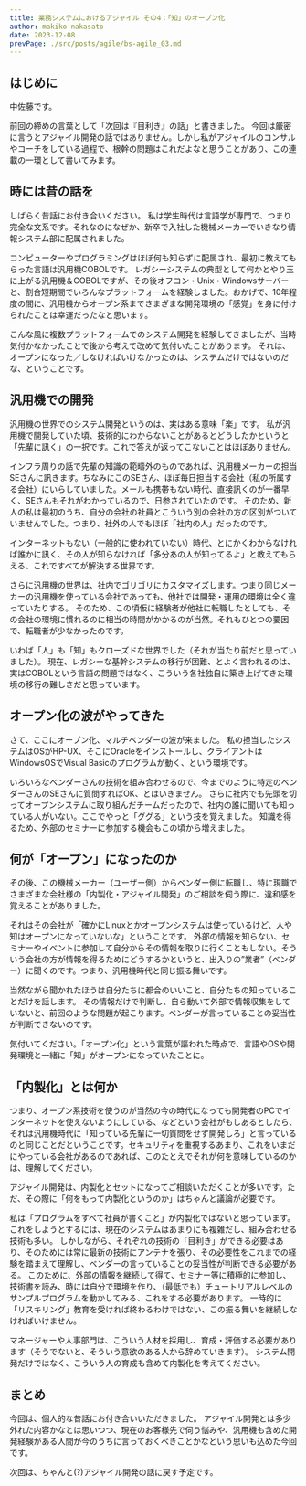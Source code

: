```yaml
---
title: 業務システムにおけるアジャイル その4：「知」のオープン化
author: makiko-nakasato
date: 2023-12-08
prevPage: ./src/posts/agile/bs-agile_03.md
---
```


## はじめに
中佐藤です。

前回の締めの言葉として「次回は『目利き』の話」と書きました。
今回は厳密に言うとアジャイル開発の話ではありません。しかし私がアジャイルのコンサルやコーチをしている過程で、根幹の問題はこれだよなと思うことがあり、この連載の一環として書いてみます。

## 時には昔の話を
しばらく昔話にお付き合いください。
私は学生時代は言語学が専門で、つまり完全な文系です。それなのになぜか、新卒で入社した機械メーカーでいきなり情報システム部に配属されました。

コンピューターやプログラミングはほぼ何も知らずに配属され、最初に教えてもらった言語は汎用機COBOLです。
レガシーシステムの典型として何かとやり玉に上がる汎用機＆COBOLですが、その後オフコン・Unix・Windowsサーバーと、割合短期間でいろんなプラットフォームを経験しました。おかげで、10年程度の間に、汎用機からオープン系までさまざまな開発環境の「感覚」を身に付けられたことは幸運だったなと思います。

こんな風に複数プラットフォームでのシステム開発を経験してきましたが、当時気付かなかったことで後から考えて改めて気付いたことがあります。
それは、オープンになった／しなければいけなかったのは、システムだけではないのだな、ということです。

## 汎用機での開発
汎用機の世界でのシステム開発というのは、実はある意味「楽」です。
私が汎用機で開発していた頃、技術的にわからないことがあるとどうしたかというと「先輩に訊く」の一択です。これで答えが返ってこないことはほぼありません。

インフラ周りの話で先輩の知識の範疇外のものであれば、汎用機メーカーの担当SEさんに訊きます。ちなみにこのSEさん、ほぼ毎日担当する会社（私の所属する会社）にいらしていました。メールも携帯もない時代、直接訊くのが一番早く、SEさんもそれがわかっているので、日参されていたのです。
そのため、新人の私は最初のうち、自分の会社の社員とこういう別の会社の方の区別がついていませんでした。つまり、社外の人でもほぼ「社内の人」だったのです。

インターネットもない（一般的に使われていない）時代、とにかくわからなければ誰かに訊く、その人が知らなければ「多分あの人が知ってるよ」と教えてもらえる、これですべてが解決する世界です。

さらに汎用機の世界は、社内でゴリゴリにカスタマイズします。つまり同じメーカーの汎用機を使っている会社であっても、他社では開発・運用の環境は全く違っていたりする。
そのため、この頃仮に経験者が他社に転職したとしても、その会社の環境に慣れるのに相当の時間がかかるのが当然。それもひとつの要因で、転職者が少なかったのです。

いわば「人」も「知」もクローズドな世界でした（それが当たり前だと思っていました）。
現在、レガシーな基幹システムの移行が困難、とよく言われるのは、実はCOBOLという言語の問題ではなく、こういう各社独自に築き上げてきた環境の移行の難しさだと思っています。

## オープン化の波がやってきた

さて、ここにオープン化、マルチベンダーの波が来ました。
私の担当したシステムはOSがHP-UX、そこにOracleをインストールし、クライアントはWindowsOSでVisual Basicのプログラムが動く、という環境です。

いろいろなベンダーさんの技術を組み合わせるので、今までのように特定のベンダーさんのSEさんに質問すればOK、とはいきません。
さらに社内でも先頭を切ってオープンシステムに取り組んだチームだったので、社内の誰に聞いても知っている人がいない。ここでやっと「ググる」という技を覚えました。
知識を得るため、外部のセミナーに参加する機会もこの頃から増えました。

## 何が「オープン」になったのか
その後、この機械メーカー（ユーザー側）からベンダー側に転職し、特に現職でさまざまな会社様の「内製化・アジャイル開発」のご相談を伺う際に、違和感を覚えることがありました。

それはその会社が「確かにLinuxとかオープンシステムは使っているけど、人や知はオープンになっていないな」ということです。
外部の情報を知らない、セミナーやイベントに参加して自分からその情報を取りに行くこともしない。そういう会社の方が情報を得るためにどうするかというと、出入りの”業者”（ベンダー）に聞くのです。つまり、汎用機時代と同じ振る舞いです。

当然ながら聞かれたほうは自分たちに都合のいいこと、自分たちの知っていることだけを話します。
その情報だけで判断し、自ら動いて外部で情報収集をしていないと、前回のような問題が起こります。ベンダーが言っていることの妥当性が判断できないのです。

気付いてください。「オープン化」という言葉が謳われた時点で、言語やOSや開発環境と一緒に「知」がオープンになっていたことに。

## 「内製化」とは何か
つまり、オープン系技術を使うのが当然の今の時代になっても開発者のPCでインターネットを使えないようにしている、などという会社がもしあるとしたら、それは汎用機時代に「知っている先輩に一切質問をせず開発しろ」と言っているのと同じことだということです。セキュリティを重視するあまり、これをいまだにやっている会社があるのであれば、このたとえでそれが何を意味しているのかは、理解してください。

アジャイル開発は、内製化とセットになってご相談いただくことが多いです。ただ、その際に「何をもって内製化というのか」はちゃんと議論が必要です。

私は「プログラムをすべて社員が書くこと」が内製化ではないと思っています。これをしようとするには、現在のシステムはあまりにも複雑だし、組み合わせる技術も多い。
しかしながら、それぞれの技術の「目利き」ができる必要はあり、そのためには常に最新の技術にアンテナを張り、その必要性をこれまでの経験を踏まえて理解し、ベンダーの言っていることの妥当性が判断できる必要がある。
このために、外部の情報を継続して得て、セミナー等に積極的に参加し、技術書を読み、時には自分で環境を作り、（最低でも）チュートリアルレベルのサンプルプログラムを動かしてみる、これをする必要があります。
一時的に「リスキリング」教育を受ければ終わるわけではない、この振る舞いを継続しなければいけません。

マネージャーや人事部門は、こういう人材を採用し、育成・評価する必要があります（そうでないと、そういう意欲のある人から辞めていきます）。
システム開発だけではなく、こういう人の育成も含めて内製化を考えてください。

## まとめ
今回は、個人的な昔話にお付き合いいただきました。
アジャイル開発とは多少外れた内容かなとは思いつつ、現在のお客様先で伺う悩みや、汎用機も含めた開発経験がある人間が今のうちに言っておくべきことかなという思いも込めた今回です。

次回は、ちゃんと(?)アジャイル開発の話に戻す予定です。
